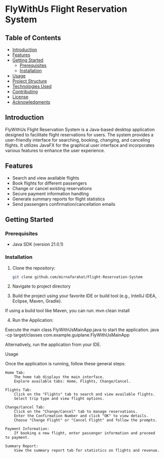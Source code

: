 # FlyWithUs Flight Reservation System

## Table of Contents

- [Introduction](#introduction)
- [Features](#features)
- [Getting Started](#getting-started)
  - [Prerequisites](#prerequisites)
  - [Installation](#installation)
- [Usage](#usage)
- [Project Structure](#project-structure)
- [Technologies Used](#technologies-used)
- [Contributing](#contributing)
- [License](#license)
- [Acknowledgments](#acknowledgments)

## Introduction

FlyWithUs Flight Reservation System is a Java-based desktop application designed to facilitate flight reservations for users. The system provides a user-friendly interface for searching, booking, changing, and canceling flights. It utilizes JavaFX for the graphical user interface and incorporates various features to enhance the user experience.

## Features

- Search and view available flights
- Book flights for different passengers
- Change or cancel existing reservations
- Secure payment information handling
- Generate summary reports for flight statistics
- Send passengers confirmation/cancellation emails

## Getting Started

### Prerequisites

- Java SDK (version 21.0.1)

### Installation

1. Clone the repository:

   ```bash
   git clone github.com/mirnafarahat/Flight-Reservation-System

2. Navigate to project directory

3. Build the project using your favorite IDE or build tool (e.g., IntelliJ IDEA, Eclipse, Maven, Gradle).

If using a build tool like Maven, you can run: mvn clean install


4. Run the Application:

Execute the main class FlyWithUsMainApp.java to start the application. 
java -cp target/classes com.example.guiplane.FlyWithUsMainApp

Alternatively, run the application from your IDE.



Usage

Once the application is running, follow these general steps:

    Home Tab:
        The home tab displays the main interface.
        Explore available tabs: Home, Flights, Change/Cancel.

    Flights Tab:
        Click on the "Flights" tab to search and view available flights.
        Select trip type and view flight options.

    Change/Cancel Tab:
        Click on the "Change/Cancel" tab to manage reservations.
        Enter the Confirmation Number and click "OK" to view details.
        Choose "Change Flight" or "Cancel Flight" and follow the prompts.

    Payment Information:
        If booking a new flight, enter passenger information and proceed to payment.

    Summary Report:
        View the summary report tab for statistics on flights and revenue.
   
